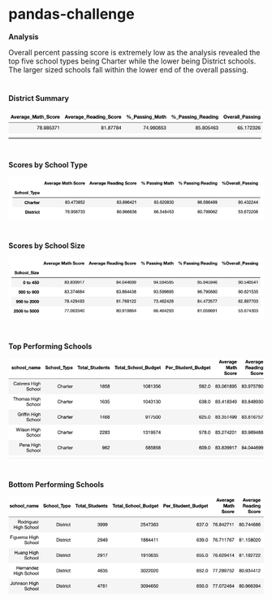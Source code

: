# pandas-challenge


**Analysis**

Overall percent passing score is extremely low as the analysis revealed the top five school types being Charter while the lower being District schools. The larger sized schools fall within the lower end of the overall passing.
#
#

**District Summary**

![Screenshot](District_Summary.png)
#
#

**Scores by School Type**

 ![Screenshot](ScoresbySchoolType.png)
#
#

**Scores by School Size**

 ![Screenshot](ScoresbySchoolSize.png)
#
#

**Top Performing Schools**

 ![Screenshot](Topperformingschls.png)
#
#

**Bottom Performing Schools**
 
![Screenshot](Bottomperformingschls.png)
